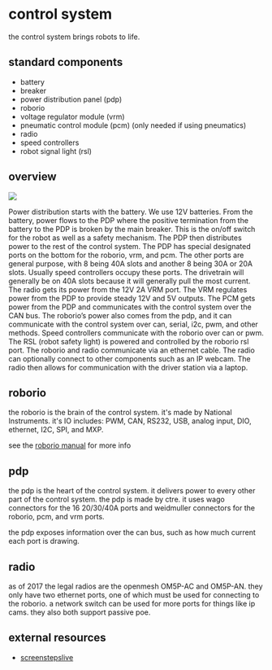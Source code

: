 # control system

the control system brings robots to life. 

## standard components
* battery
* breaker
* power distribution panel (pdp)
* roborio
* voltage regulator module (vrm)
* pneumatic control module (pcm) (only needed if using pneumatics)
* radio
* speed controllers
* robot signal light (rsl)

## overview

![](http://team358.org/files/programming/ControlSystem2015-2019/images/2016_CS_Layout.jpg)

Power distribution starts with the battery. We use 12V batteries. From the battery, power flows to the PDP where the positive termination from the battery to the PDP is broken by the main breaker. This is the on/off switch for the robot as well as a safety mechanism. The PDP then distributes power to the rest of the control system. The PDP has special designated ports on the bottom for the roborio, vrm, and pcm. The other ports are general purpose, with 8 being 40A slots and another 8 being 30A or 20A slots. Usually speed controllers occupy these ports. The drivetrain will generally be on 40A slots because it will generally pull the most current. The radio gets its power from the 12V 2A VRM port. The VRM regulates power from the PDP to provide steady 12V and 5V outputs. The PCM gets power from the PDP and communicates with the control system over the CAN bus. The roborio’s power also comes from the pdp, and it can communicate with the control system over can, serial, i2c, pwm, and other methods. Speed controllers communicate with the roborio over can or pwm. The RSL (robot safety light) is powered and controlled by the roborio rsl port. The roborio and radio communicate via an ethernet cable. The radio can optionally connect to other components such as an IP webcam. The radio then allows for communication with the driver station via a laptop.

## roborio

the roborio is the brain of the control system. it's made by National Instruments. it's IO includes: PWM, CAN, RS232, USB, analog input, DIO, ethernet, I2C, SPI, and MXP.

see the [roborio manual](http://www.ni.com/pdf/manuals/374474a.pdf) for more info

## pdp

the pdp is the heart of the control system. it delivers power to every other part of the control system. the pdp is made by ctre. it uses wago connectors for the 16 20/30/40A ports and weidmuller connectors for the roborio, pcm, and vrm ports.

the pdp exposes information over the can bus, such as how much current each port is drawing.

## radio

as of 2017 the legal radios are the openmesh OM5P-AC and OM5P-AN. they only have two ethernet ports, one of which must be used for connecting to the roborio. a network switch can be used for more ports for things like ip cams. they also both support passive poe.

## external resources

* [screenstepslive](https://wpilib.screenstepslive.com/s/4485/m/24166)
